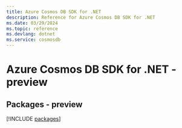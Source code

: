 ```yaml
---
title: Azure Cosmos DB SDK for .NET
description: Reference for Azure Cosmos DB SDK for .NET
ms.date: 03/29/2024
ms.topic: reference
ms.devlang: dotnet
ms.service: cosmosdb
---
```

# Azure Cosmos DB SDK for .NET - preview
## Packages - preview
[!INCLUDE [packages](cosmos-db-index.md)]